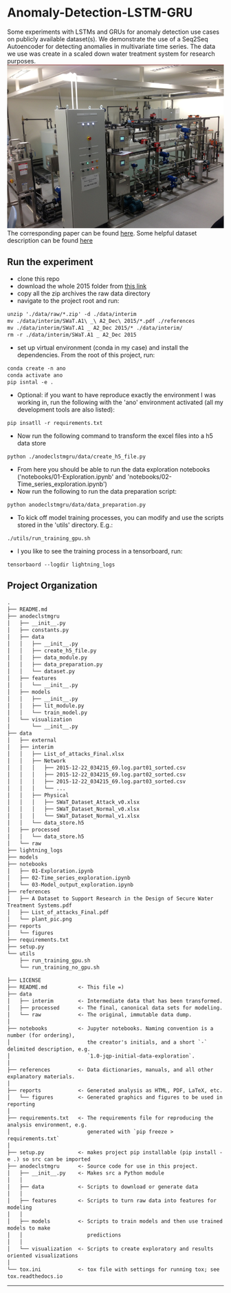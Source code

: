 Anomaly-Detection-LSTM-GRU
==============================

Some experiments with LSTMs and GRUs for anomaly detection use cases on publicly available dataset(s).
We demonstrate the use of a Seq2Seq Autoencoder for detecting anomalies in multivariate time series.
The data we use was create in a scaled down water treatment system for research purposes. 
![Water treatment plant](./references/plant_pic.png)
The corresponding paper can be found [here](https://link.springer.com/chapter/10.1007%2F978-3-319-71368-7_8).
Some helpful dataset description can be found [here](https://itrust.sutd.edu.sg/itrust-labs_datasets/dataset_info/)

Run the experiment
---
- clone this repo
- download the whole 2015 folder from [this link](https://drive.google.com/drive/folders/1ABZKdclka3e2NXBSxS9z2YF59p7g2Y5I)
- copy all the zip archives the raw data directory
- navigate to the project root and run:
```shell
unzip './data/raw/*.zip' -d ./data/interim 
mv ./data/interim/SWaT.A1\ _\ A2_Dec\ 2015/*.pdf ./references
mv ./data/interim/SWaT.A1 _ A2_Dec 2015/* ./data/interim/
rm -r ./data/interim/SWaT.A1 _ A2_Dec 2015
```
- set up virtual environment (conda in my case) and install the dependencies. From the root of this project, run:
```shell
conda create -n ano 
conda activate ano
pip isntal -e .
```
- Optional: if you want to have reproduce exactly the environment I was working in, run the following with the 'ano' environment activated (all my development tools are also listed):
```shell
pip insatll -r requirements.txt
```
- Now run the following command to transform the excel files into a h5 data store 
```shell
python ./anodeclstmgru/data/create_h5_file.py
```
- From here you should be able to run the data exploration notebooks ('notebooks/01-Exploration.ipynb' and 'notebooks/02-Time_series_exploration.ipynb')
- Now run the following to run the data preparation script:
```shell
python anodeclstmgru/data/data_preparation.py
```
- To kick off model training processes, you  can modify and use the scripts stored in the 'utils' directory. E.g.:
```shell
./utils/run_training_gpu.sh
```
- I you like to see the training process in a tensorboard, run:
```shell
tensorbaord --logdir lightning_logs
```



Project Organization
------------

```
.
├── README.md
├── anodeclstmgru
│   ├── __init__.py
│   ├── constants.py
│   ├── data
│   │   ├── __init__.py
│   │   ├── create_h5_file.py
│   │   ├── data_module.py
│   │   ├── data_preparation.py
│   │   └── dataset.py
│   ├── features
│   │   └── __init__.py
│   ├── models
│   │   ├── __init__.py
│   │   ├── lit_module.py
│   │   └── train_model.py
│   └── visualization
│       └── __init__.py
├── data
│   ├── external
│   ├── interim
│   │   ├── List_of_attacks_Final.xlsx
│   │   ├── Network
│   │   │   ├── 2015-12-22_034215_69.log.part01_sorted.csv
│   │   │   ├── 2015-12-22_034215_69.log.part02_sorted.csv
│   │   │   ├── 2015-12-22_034215_69.log.part03_sorted.csv
│   │   │   └── ... 
│   │   ├── Physical
│   │   │   ├── SWaT_Dataset_Attack_v0.xlsx
│   │   │   ├── SWaT_Dataset_Normal_v0.xlsx
│   │   │   └── SWaT_Dataset_Normal_v1.xlsx
│   │   └── data_store.h5
│   ├── processed
│   │   └── data_store.h5
│   └── raw
├── lightning_logs
├── models
├── notebooks
│   ├── 01-Exploration.ipynb
│   ├── 02-Time_series_exploration.ipynb
│   └── 03-Model_output_exploration.ipynb
├── references
│   ├── A Dataset to Support Research in the Design of Secure Water Treatment Systems.pdf
│   ├── List_of_attacks_Final.pdf
│   └── plant_pic.png
├── reports
│   └── figures
├── requirements.txt
├── setup.py
└── utils
    ├── run_training_gpu.sh
    └── run_training_no_gpu.sh
```




    ├── LICENSE
    ├── README.md          <- This file =)
    ├── data
    │   ├── interim        <- Intermediate data that has been transformed.
    │   ├── processed      <- The final, canonical data sets for modeling.
    │   └── raw            <- The original, immutable data dump.
    │
    ├── notebooks          <- Jupyter notebooks. Naming convention is a number (for ordering),
    │                         the creator's initials, and a short `-` delimited description, e.g.
    │                         `1.0-jqp-initial-data-exploration`.
    │
    ├── references         <- Data dictionaries, manuals, and all other explanatory materials.
    │
    ├── reports            <- Generated analysis as HTML, PDF, LaTeX, etc.
    │   └── figures        <- Generated graphics and figures to be used in reporting
    │
    ├── requirements.txt   <- The requirements file for reproducing the analysis environment, e.g.
    │                         generated with `pip freeze > requirements.txt`
    │
    ├── setup.py           <- makes project pip installable (pip install -e .) so src can be imported
    ├── anodeclstmgru      <- Source code for use in this project.
    │   ├── __init__.py    <- Makes src a Python module
    │   │
    │   ├── data           <- Scripts to download or generate data
    │   │
    │   ├── features       <- Scripts to turn raw data into features for modeling
    │   │
    │   ├── models         <- Scripts to train models and then use trained models to make
    │   │                     predictions
    │   │
    │   └── visualization  <- Scripts to create exploratory and results oriented visualizations
    │
    └── tox.ini            <- tox file with settings for running tox; see tox.readthedocs.io


--------

